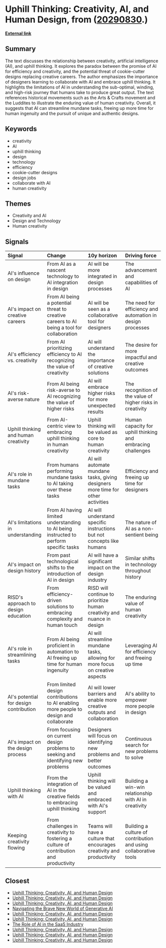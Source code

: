 # __Uphill Thinking: Creativity, AI, and Human Design__, from ([20290830](https://kghosh.substack.com/p/20290830).)

__[External link](https://www.figma.com/blog/uphill-thinking/?utm_source=substack&utm_medium=email)__



## Summary

The text discusses the relationship between creativity, artificial intelligence (AI), and uphill thinking. It explores the paradox between the promise of AI for efficiency and creativity, and the potential threat of cookie-cutter designs replacing creative careers. The author emphasizes the importance of designers learning to collaborate with AI and embrace uphill thinking. It highlights the limitations of AI in understanding the sub-optimal, winding, and high-risk journey that humans take to produce great output. The text references historical movements such as the Arts & Crafts movement and the Luddites to illustrate the enduring value of human creativity. Overall, it suggests that AI can streamline mundane tasks, freeing up more time for human ingenuity and the pursuit of unique and authentic designs.

## Keywords

* creativity
* AI
* uphill thinking
* design
* technology
* efficiency
* cookie-cutter designs
* design jobs
* collaborate with AI
* human creativity

## Themes

* Creativity and AI
* Design and Technology
* Human creativity

## Signals

| Signal                                 | Change                                                                                    | 10y horizon                                                                     | Driving force                                                    |
|:---------------------------------------|:------------------------------------------------------------------------------------------|:--------------------------------------------------------------------------------|:-----------------------------------------------------------------|
| AI's influence on design               | From AI as a nascent technology to AI integration in design                               | AI will be more integrated in design processes                                  | The advancement and capabilities of AI                           |
| AI's impact on creative careers        | From AI being a potential threat to creative careers to AI being a tool for collaboration | AI will be seen as a collaborative tool for designers                           | The need for efficiency and automation in design processes       |
| AI's efficiency vs. creativity         | From AI prioritizing efficiency to AI recognizing the value of creativity                 | AI will understand the importance of creative solutions                         | The desire for more impactful and creative outcomes              |
| AI's risk-averse nature                | From AI being risk-averse to AI recognizing the value of higher risks                     | AI will embrace higher risks for more unexpected results                        | The recognition of the value of higher risks in creativity       |
| Uphill thinking and human creativity   | From AI-centric view to embracing uphill thinking in human creativity                     | Uphill thinking will be valued as core to human creativity                      | Human capacity for uphill thinking and embracing challenges      |
| AI's role in mundane tasks             | From humans performing mundane tasks to AI taking over these tasks                        | AI will automate mundane tasks, giving designers more time for other activities | Efficiency and freeing up time for designers                     |
| AI's limitations in understanding      | From AI having limited understanding to AI being instructed to perform specific tasks     | AI will understand specific instructions but not concepts like humans           | The nature of AI as a non-sentient being                         |
| AI's impact on design history          | From past technological shifts to the introduction of AI in design                        | AI will have a significant impact on the design industry                        | Similar shifts in technology throughout history                  |
| RISD's approach to design education    | From efficiency-driven solutions to embracing complexity and human touch                  | RISD will continue to prioritize human creativity and nuance in design          | The enduring value of human creativity                           |
| AI's role in streamlining tasks        | From AI being proficient in automation to AI freeing up time for human ingenuity          | AI will streamline mundane tasks, allowing for more focus on creative aspects   | Leveraging AI for efficiency and freeing up time                 |
| AI's potential for design contribution | From limited design contributions to AI enabling more people to design and collaborate    | AI will lower barriers and enable more creative outputs and collaboration       | AI's ability to empower more people in design                    |
| AI's impact on the design process      | From focusing on current design problems to seeking and identifying new problems          | Designers will focus on identifying new problems and better outcomes            | Continuous search for new problems to solve                      |
| Uphill thinking with AI                | From the integration of AI in the creative fields to embracing uphill thinking            | Uphill thinking will be valued and embraced with AI's support                   | Building a win-win relationship with AI in creativity            |
| Keeping creativity flowing             | From challenges in creativity to fostering a culture of contribution and productivity     | Teams will have a culture that encourages creativity and productivity           | Building a culture of contribution and using collaborative tools |

## Closest

* [Uphill Thinking: Creativity, AI, and Human Design](92ae644db3cc8e4d0fb262bac8413f8b)
* [Uphill Thinking: Creativity, AI, and Human Design](92ae644db3cc8e4d0fb262bac8413f8b)
* [Uphill Thinking: Creativity, AI, and Human Design](92ae644db3cc8e4d0fb262bac8413f8b)
* [Navigating the Brave New World of Generative AI](ed237776f4979a2104f62c4985fbeba8)
* [Uphill Thinking: Creativity, AI, and Human Design](92ae644db3cc8e4d0fb262bac8413f8b)
* [Uphill Thinking: Creativity, AI, and Human Design](92ae644db3cc8e4d0fb262bac8413f8b)
* [The Role of AI in the SaaS Industry](df59e2cf3380ffd9aeac9a3e01073300)
* [Uphill Thinking: Creativity, AI, and Human Design](92ae644db3cc8e4d0fb262bac8413f8b)
* [Uphill Thinking: Creativity, AI, and Human Design](92ae644db3cc8e4d0fb262bac8413f8b)
* [Uphill Thinking: Creativity, AI, and Human Design](92ae644db3cc8e4d0fb262bac8413f8b)